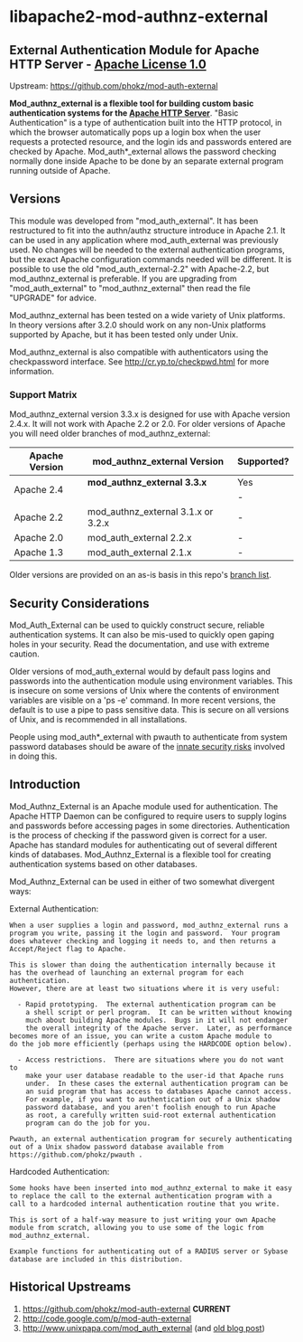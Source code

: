# libapache2-mod-authnz-external
## External Authentication Module for Apache HTTP Server - [Apache License 1.0](https://www.apache.org/licenses/LICENSE-1.0)
Upstream: https://github.com/phokz/mod-auth-external

**Mod_authnz_external is a flexible tool for building custom basic authentication systems for the [Apache HTTP Server](http://httpd.apache.org)**. "Basic Authentication" is a type of authentication built into the HTTP protocol, in which the browser automatically pops up a login box when the user requests a protected resource, and the login ids and passwords entered are checked by Apache. Mod_auth*_external allows the password checking normally done inside Apache to be done by an separate external program running outside of Apache.

## Versions

This module was developed from "mod_auth_external".  It has been restructured
to fit into the authn/authz structure introduce in Apache 2.1.  It can be used
in any application where mod_auth_external was previously used.  No changes
will be needed to the external authentication programs, but the exact Apache
configuration commands needed will be different.  It is possible to use the
old "mod_auth_external-2.2" with Apache-2.2, but mod_authnz_external is
preferable.  If you are upgrading from "mod_auth_external" to
"mod_authnz_external" then read the file "UPGRADE" for advice.

Mod_authnz_external has been tested on a wide variety of Unix platforms.  In
theory versions after 3.2.0 should work on any non-Unix platforms supported
by Apache, but it has been tested only under Unix.

Mod_authnz_external is also compatible with authenticators using the
checkpassword interface.  See http://cr.yp.to/checkpwd.html for more
information.

### Support Matrix

Mod_authnz_external version 3.3.x is designed for use with Apache version
2.4.x.  It will not work with Apache 2.2 or 2.0.  For older versions of
Apache you will need older branches of mod_authnz_external:

<table><thead><th>Apache Version</th><th>mod_authnz_external Version</th><th>Supported?</th></thead><tbody>
<tr><td rowspan='2'> Apache 2.4 </td><td> <b>mod_authnz_external 3.3.x</b> </td><td> Yes </td></tr>
<tr><td></td><td> - </td></tr>
<tr><td> Apache 2.2 </td><td> mod_authnz_external 3.1.x or 3.2.x </td><td> - </td></tr>
<tr><td> Apache 2.0 </td><td> mod_auth_external 2.2.x </td><td> - </td></tr>
<tr><td> Apache 1.3 </td><td> mod_auth_external 2.1.x </td><td> - </td></tr>
</tbody></table>

Older versions are provided on an as-is basis in this repo's [branch list](https://github.com/phokz/mod-auth-external/branches/all).

## Security Considerations

Mod_Auth_External can be used to quickly construct secure, reliable
authentication systems.  It can also be mis-used to quickly open gaping
holes in your security.  Read the documentation, and use with extreme
caution.

Older versions of mod_auth_external would by default pass logins and passwords into the authentication module using environment variables. This is insecure on some versions of Unix where the contents of environment variables are visible on a 'ps -e' command. In more recent versions, the default is to use a pipe to pass sensitive data. This is secure on all versions of Unix, and is recommended in all installations.

People using mod_auth*_external with pwauth to authenticate from system password databases should be aware of the [innate security risks](http://code.google.com/p/pwauth/wiki/Risks) involved in doing this.

## Introduction

Mod_Authnz_External is an Apache module used for authentication.  The Apache
HTTP Daemon can be configured to require users to supply logins and passwords
before accessing pages in some directories.  Authentication is the process
of checking if the password given is correct for a user.  Apache has
standard modules for authenticating out of several different kinds of
databases.  Mod_Authnz_External is a flexible tool for creating authentication
systems based on other databases.

Mod_Authnz_External can be used in either of two somewhat divergent ways:

 External Authentication:

    When a user supplies a login and password, mod_authnz_external runs a
    program you write, passing it the login and password.  Your program
    does whatever checking and logging it needs to, and then returns a
    Accept/Reject flag to Apache.

    This is slower than doing the authentication internally because it
    has the overhead of launching an external program for each authentication.
    However, there are at least two situations where it is very useful:

      - Rapid prototyping.  The external authentication program can be
        a shell script or perl program.  It can be written without knowing
        much about building Apache modules.  Bugs in it will not endanger
        the overall integrity of the Apache server.  Later, as performance
	becomes more of an issue, you can write a custom Apache module to
	do the job more efficiently (perhaps using the HARDCODE option below).

      - Access restrictions.  There are situations where you do not want to
        make your user database readable to the user-id that Apache runs
        under.  In these cases the external authentication program can be
        an suid program that has access to databases Apache cannot access.
        For example, if you want to authentication out of a Unix shadow
        password database, and you aren't foolish enough to run Apache
        as root, a carefully written suid-root external authentication
        program can do the job for you.

    Pwauth, an external authentication program for securely authenticating
    out of a Unix shadow password database available from
    https://github.com/phokz/pwauth .

 Hardcoded Authentication:

    Some hooks have been inserted into mod_authnz_external to make it easy
    to replace the call to the external authentication program with a
    call to a hardcoded internal authentication routine that you write.

    This is sort of a half-way measure to just writing your own Apache
    module from scratch, allowing you to use some of the logic from
    mod_authnz_external.

    Example functions for authenticating out of a RADIUS server or Sybase
    database are included in this distribution.

## Historical Upstreams

1. https://github.com/phokz/mod-auth-external **CURRENT**
1. http://code.google.com/p/mod-auth-external
1. http://www.unixpapa.com/mod_auth_external (and [old blog post](http://blog.innerewut.de/2007/6/26/apache-2-2-authentication-with-mod_authnz_external))

